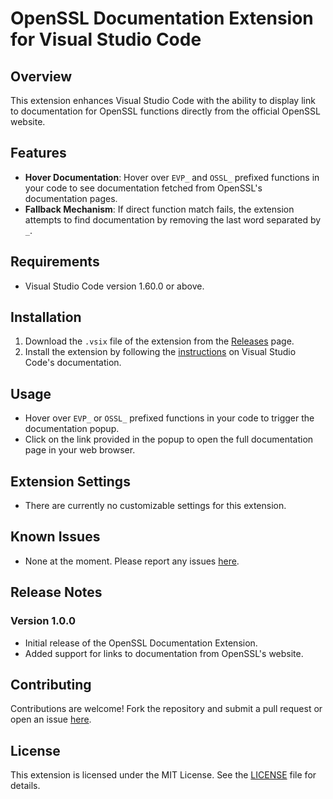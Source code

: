 # OpenSSL Documentation Extension for Visual Studio Code


## Overview

This extension enhances Visual Studio Code with the ability to display link to documentation for OpenSSL functions directly from the official OpenSSL website.

## Features

- **Hover Documentation**: Hover over `EVP_` and `OSSL_` prefixed functions in your code to see documentation fetched from OpenSSL's documentation pages.
- **Fallback Mechanism**: If direct function match fails, the extension attempts to find documentation by removing the last word separated by `_`.

## Requirements

- Visual Studio Code version 1.60.0 or above.

## Installation

1. Download the `.vsix` file of the extension from the [Releases](https://github.com/Mendiax/openssl-docs/releases) page.
2. Install the extension by following the [instructions](https://code.visualstudio.com/docs/editor/extension-gallery#_install-from-a-vsix) on Visual Studio Code's documentation.

## Usage

- Hover over `EVP_` or `OSSL_` prefixed functions in your code to trigger the documentation popup.
- Click on the link provided in the popup to open the full documentation page in your web browser.

## Extension Settings

- There are currently no customizable settings for this extension.

## Known Issues

- None at the moment. Please report any issues [here](https://github.com/Mendiax/openssl-docs/issues).

## Release Notes

### Version 1.0.0

- Initial release of the OpenSSL Documentation Extension.
- Added support for links to documentation from OpenSSL's website.

## Contributing

Contributions are welcome! Fork the repository and submit a pull request or open an issue [here](https://github.com/Mendiax/openssl-docs/issues).

## License

This extension is licensed under the MIT License. See the [LICENSE](LICENSE) file for details.

